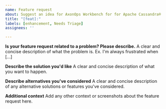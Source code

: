 ```yaml
---
name: Feature request
about: Suggest an idea for AxonOps Workbench for for Apache Cassandra®
title: "[feat]:"
labels: [enhancement, Needs Triage]
assignees: ''

---
```


**Is your feature request related to a problem? Please describe.**
A clear and concise description of what the problem is. Ex. I'm always frustrated when [...]

**Describe the solution you'd like**
A clear and concise description of what you want to happen.

**Describe alternatives you've considered**
A clear and concise description of any alternative solutions or features you've considered.

**Additional context**
Add any other context or screenshots about the feature request here.